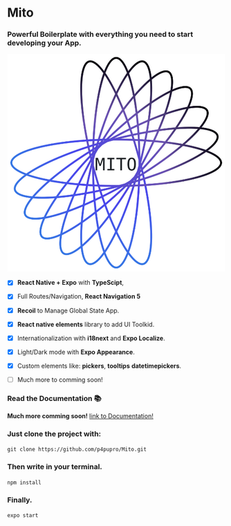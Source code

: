 # Mito
### Powerful Boilerplate with everything you need to start developing your App.

![Image of Mito](https://github.com/p4pupro/Mito/blob/master/assets/images/logo/mito-logo-light.png)

- [x] **React Native + Expo** with **TypeScipt**, 
- [x] Full Routes/Navigation, **React Navigation 5**
- [x] **Recoil** to Manage Global State App.
- [x] **React native elements** library to add UI Toolkid.
- [x] Internationalization with **i18next** and **Expo Localize**.
- [x] Light/Dark mode with **Expo Appearance**.
- [x] Custom elements like: **pickers**, **tooltips** **datetimepickers**.
- [ ] Much more to comming soon!


### Read the Documentation 📚
**Much more comming soon!**
[link to Documentation!](https://github.com/p4pupro/Mito/blob/master/document.md)

### Just clone the project with:
` git clone https://github.com/p4pupro/Mito.git `
### Then write in your terminal.
` npm install `
### Finally.
` expo start `

